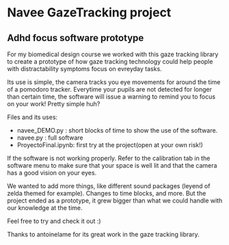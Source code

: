 # Navee GazeTracking project

## Adhd focus software prototype

For my biomedical design course we worked with this gaze tracking library to create a prototype of how gaze tracking technology could help people with distractability symptoms focus on evreyday tasks. 

Its use is simple, the camera tracks you eye movements for around the time of a pomodoro tracker. Everytime your pupils are not detected for longer than certain time, the software will issue a warning to remind you to focus on your work! Pretty simple huh? 

Files and its uses:

- navee_DEMO.py : short blocks of time to show the use of the software.
- navee.py : full software
- ProyectoFinal.ipynb: first try at the project(open at your own risk!)

If the software is not working properly. Refer to the calibration tab in the software menu to make sure that your space is well lit and that the camera has a good vision on your eyes.

We wanted to add more things, like different sound packages (leyend of zelda themed for example). Changes to time blocks, and more. But the project ended as a prototype, it grew bigger than what we could handle with our knowledge at the time.

Feel free to try and check it out :)

Thanks to  antoinelame for its great work in the gaze tracking library. 